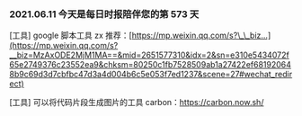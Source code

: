 ### 2021.06.11 今天是每日时报陪伴您的第 573 天

[工具] google 脚本工具 zx 推荐：[https://mp.weixin.qq.com/s?\_\_biz...](https://mp.weixin.qq.com/s?__biz=MzAxODE2MjM1MA==&mid=2651577310&idx=2&sn=e310e5434072f65e2749376c23552ea9&chksm=80250c1fb7528509ab1a27422ef681920648b9c69d3d7cbfbc47d3a4d004b6c5e053f7ed1237&scene=27#wechat_redirect)

[工具] 可以将代码片段生成图片的工具 carbon：<https://carbon.now.sh/>
